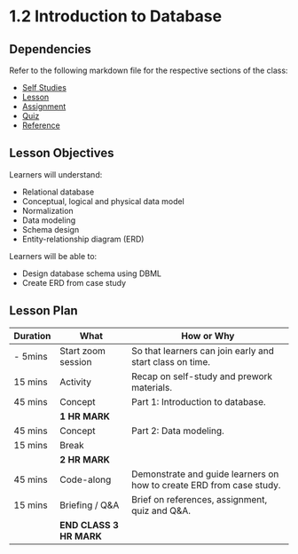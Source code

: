 # 1.2 Introduction to Database

## Dependencies

Refer to the following markdown file for the respective sections of the class:

- [Self Studies](./studies.md)
- [Lesson](./lesson.md)
- [Assignment](./assignment.md)
- [Quiz](./quiz.md)
- [Reference](./reference.md)

## Lesson Objectives

Learners will understand:

- Relational database
- Conceptual, logical and physical data model
- Normalization
- Data modeling
- Schema design
- Entity-relationship diagram (ERD)

Learners will be able to:

- Design database schema using DBML
- Create ERD from case study

## Lesson Plan

| Duration | What                    | How or Why                                                           |
| -------- | ----------------------- | -------------------------------------------------------------------- |
| - 5mins  | Start zoom session      | So that learners can join early and start class on time.             |
| 15 mins  | Activity                | Recap on self-study and prework materials.                           |
| 45 mins  | Concept                 | Part 1: Introduction to database.                                    |
|          | **1 HR MARK**           |
| 45 mins  | Concept                 | Part 2: Data modeling.                                               |
| 15 mins  | Break                   |                                                                      |
|          | **2 HR MARK**           |
| 45 mins  | Code-along              | Demonstrate and guide learners on how to create ERD from case study. |
| 15 mins  | Briefing / Q&A          | Brief on references, assignment, quiz and Q&A.                       |
|          | **END CLASS 3 HR MARK** |

